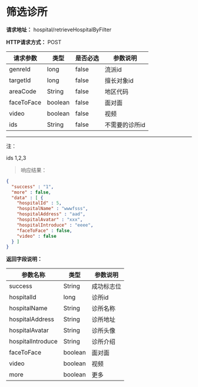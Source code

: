 # 筛选诊所

**请求地址：** hospital/retrieveHospitalByFilter

**HTTP请求方式：** POST

| 请求参数 | 类型 | 是否必选 | 参数说明 |
| -- | -- | -- | -- |
| genreId | long | false | 流派id |
| targetId | long | false | 擅长对象id |
| areaCode | String | false | 地区代码 |
| faceToFace | boolean | false | 面对面 |
| video | boolean | false | 视频 |
| ids | String | false | 不需要的诊所id |

---

注：

ids 1,2,3

>响应结果：

```json
{
  "success" : "1",
  "more" : false,
  "data" : [ {
    "hospitalId" : 5,
    "hospitalName" : "wwwfsss",
    "hospitalAddress" : "aad",
    "hospitalAvatar" : "xxx",
    "hospitalIntroduce" : "eeee",
    "faceToFace" : false,
    "video" : false
  } ]
}
```

**返回字段说明：**

| 参数名称 | 类型 | 参数说明 |
| -- | -- | -- |
| success | String | 成功标志位 |
| hospitalId | long | 诊所id |
| hospitalName | String | 诊所名称 |
| hospitalAddress | String | 诊所地址 |
| hospitalAvatar | String | 诊所头像 |
| hospitalIntroduce | String | 诊所介绍 |
| faceToFace | boolean | 面对面 |
| video | boolean | 视频 |
| more | boolean | 更多 |
